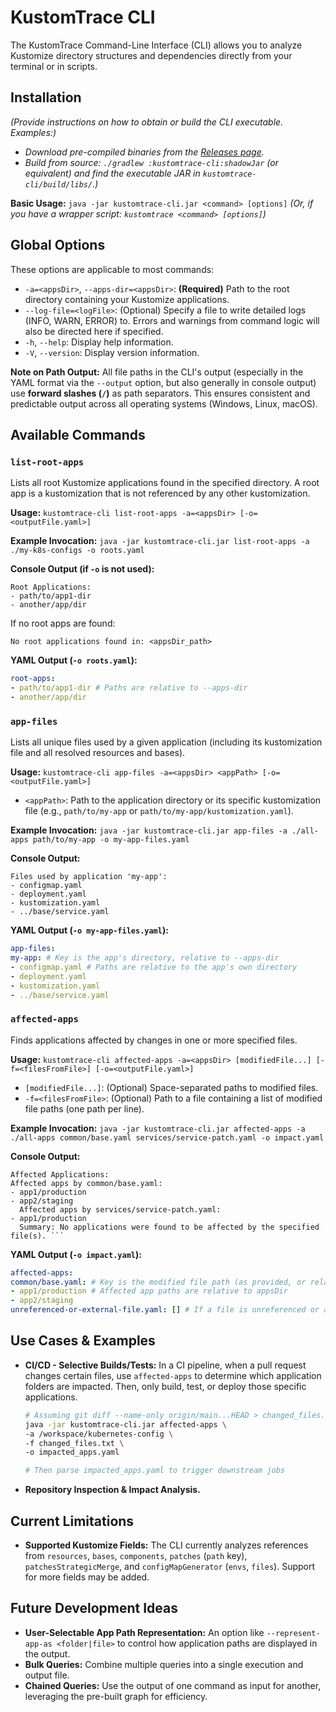 # KustomTrace CLI

The KustomTrace Command-Line Interface (CLI) allows you to analyze Kustomize directory structures and dependencies directly from your terminal or in scripts.

## Installation

*(Provide instructions on how to obtain or build the CLI executable. Examples:)*
* *Download pre-compiled binaries from the [Releases page](link-to-releases).*
* *Build from source: `./gradlew :kustomtrace-cli:shadowJar` (or equivalent) and find the executable JAR in `kustomtrace-cli/build/libs/`.)*

**Basic Usage:**
`java -jar kustomtrace-cli.jar <command> [options]`
*(Or, if you have a wrapper script: `kustomtrace <command> [options]`)*

## Global Options

These options are applicable to most commands:

* `-a=<appsDir>`, `--apps-dir=<appsDir>`: **(Required)** Path to the root directory containing your Kustomize applications.
* `--log-file=<logFile>`: (Optional) Specify a file to write detailed logs (INFO, WARN, ERROR) to. Errors and warnings from command logic will also be directed here if specified.
* `-h`, `--help`: Display help information.
* `-V`, `--version`: Display version information.

**Note on Path Output:**
All file paths in the CLI's output (especially in the YAML format via the `--output` option, but also generally in console output) use **forward slashes (`/`)** as path separators. This ensures consistent and predictable output across all operating systems (Windows, Linux, macOS).

## Available Commands

### `list-root-apps`
Lists all root Kustomize applications found in the specified directory. A root app is a kustomization that is not referenced by any other kustomization.

**Usage:**
`kustomtrace-cli list-root-apps -a=<appsDir> [-o=<outputFile.yaml>]`

**Example Invocation:**
`java -jar kustomtrace-cli.jar list-root-apps -a ./my-k8s-configs -o roots.yaml`

**Console Output (if `-o` is not used):**
```
Root Applications:
- path/to/app1-dir
- another/app/dir
```
  
If no root apps are found:
```
No root applications found in: <appsDir_path>
```

**YAML Output (`-o roots.yaml`):**
```yaml
root-apps:
- path/to/app1-dir # Paths are relative to --apps-dir
- another/app/dir
```

### `app-files`
Lists all unique files used by a given application (including its kustomization file and all resolved resources and bases).

**Usage:**
`kustomtrace-cli app-files -a=<appsDir> <appPath> [-o=<outputFile.yaml>]`

* `<appPath>`: Path to the application directory or its specific kustomization file (e.g., `path/to/my-app` or `path/to/my-app/kustomization.yaml`).

**Example Invocation:**
`java -jar kustomtrace-cli.jar app-files -a ./all-apps path/to/my-app -o my-app-files.yaml`

**Console Output:**
```
Files used by application 'my-app':
- configmap.yaml
- deployment.yaml
- kustomization.yaml
- ../base/service.yaml
```

**YAML Output (`-o my-app-files.yaml`):**
```yaml
app-files:
my-app: # Key is the app's directory, relative to --apps-dir
- configmap.yaml # Paths are relative to the app's own directory
- deployment.yaml
- kustomization.yaml
- ../base/service.yaml
```

### `affected-apps`
Finds applications affected by changes in one or more specified files.

**Usage:**
`kustomtrace-cli affected-apps -a=<appsDir> [modifiedFile...] [-f=<filesFromFile>] [-o=<outputFile.yaml>]`

* `[modifiedFile...]`: (Optional) Space-separated paths to modified files.
* `-f=<filesFromFile>`: (Optional) Path to a file containing a list of modified file paths (one path per line).

**Example Invocation:**
`java -jar kustomtrace-cli.jar affected-apps -a ./all-apps common/base.yaml services/service-patch.yaml -o impact.yaml`

**Console Output:**
```
Affected Applications:
Affected apps by common/base.yaml:
- app1/production
- app2/staging
  Affected apps by services/service-patch.yaml:
- app1/production
  Summary: No applications were found to be affected by the specified file(s). ```
```
**YAML Output (`-o impact.yaml`):**
```yaml
affected-apps:
common/base.yaml: # Key is the modified file path (as provided, or relative to appsDir if within)
- app1/production # Affected app paths are relative to appsDir
- app2/staging
unreferenced-or-external-file.yaml: [] # If a file is unreferenced or affects no apps
```

## Use Cases & Examples

* **CI/CD - Selective Builds/Tests:**
  In a CI pipeline, when a pull request changes certain files, use `affected-apps` to determine which application folders are impacted. Then, only build, test, or deploy those specific applications.
  ```bash
  # Assuming git diff --name-only origin/main...HEAD > changed_files.txt
  java -jar kustomtrace-cli.jar affected-apps \
  -a /workspace/kubernetes-config \
  -f changed_files.txt \
  -o impacted_apps.yaml

  # Then parse impacted_apps.yaml to trigger downstream jobs
  ```

* **Repository Inspection & Impact Analysis.**

## Current Limitations
* **Supported Kustomize Fields:** The CLI currently analyzes references from `resources`, `bases`, `components`, `patches` (`path` key), `patchesStrategicMerge`, and `configMapGenerator` (`envs`, `files`). Support for more fields may be added.

## Future Development Ideas
* **User-Selectable App Path Representation:** An option like `--represent-app-as <folder|file>` to control how application paths are displayed in the output.
* **Bulk Queries:** Combine multiple queries into a single execution and output file.
* **Chained Queries:** Use the output of one command as input for another, leveraging the pre-built graph for efficiency.